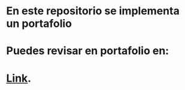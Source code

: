 # En este repositorio se implementa un portafolio
# Puedes revisar en portafolio en:
#  [Link](https://www.google.com/ "Título opcional del enlace").